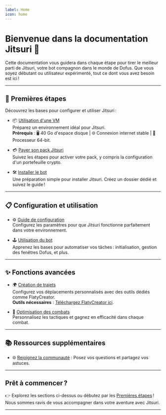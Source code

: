 ```yaml
---
label: Home
icon: home
---
```


# Bienvenue dans la documentation Jitsuri 🐾

Cette documentation vous guidera dans chaque étape pour tirer le meilleur parti de Jitsuri, votre bot compagnon dans le monde de Dofus. Que vous soyez débutant ou utilisateur expérimenté, tout ce dont vous avez besoin est ici !

---

## 🚀 Premières étapes

Découvrez les bases pour configurer et utiliser Jitsuri :

- 📦 [Utilisation d'une VM](vm-setup.md)  
  Préparez un environnement idéal pour Jitsuri.  
  **Prérequis** : 🖥️ 40 Go d'espace disque | 🌐 Connexion internet stable | 🔧 Processeur 64-bit.

- 💳 [Payer son pack Jitsuri](payment.md)  
  Suivez les étapes pour activer votre pack, y compris la configuration d'un portefeuille crypto.

- 🛠️ [Installer le bot](installation.md)  
  Une préparation simple pour installer Jitsuri. Créez un dossier dédié et suivez le guide !

---

## 📋 Configuration et utilisation

- ⚙️ [Guide de configuration](configuration.md)  
  Configurez les paramètres pour que Jitsuri fonctionne parfaitement dans votre environnement.

- 🕹️ [Utilisation du bot](usage.md)  
  Apprenez les bases pour automatiser vos tâches : initialisation, gestion des fenêtres Dofus, et plus.

---

## ✨ Fonctions avancées

- 🌍 [Création de trajets](path-creation.md)  
  Configurez vos déplacements personnalisés avec des outils dédiés comme FlatyCreator.  
  **Outils nécessaires** : [Téléchargez FlatyCreator ici]().

- 🎯 [Optimisation des combats](combat.md)  
  Personnalisez les tactiques et gagnez en efficacité dans chaque combat.

---

## 📚 Ressources supplémentaires

- 🌐 [Rejoignez la communauté](https://discord.gg/jitsuri) : Posez vos questions et partagez vos astuces.

---

## Prêt à commencer ?

👉 Explorez les sections ci-dessus ou débutez par les [Premières étapes](vm-setup.md) ! Nous sommes ravis de vous accompagner dans votre aventure avec Jitsuri.

---
